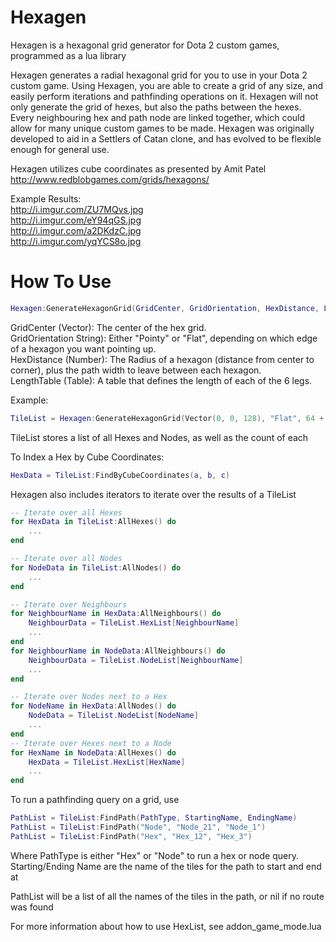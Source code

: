 # Hexagen
Hexagen is a hexagonal grid generator for Dota 2 custom games, programmed as a lua library

Hexagen generates a radial hexagonal grid for you to use in your Dota 2 custom game.
Using Hexagen, you are able to create a grid of any size, and easily perform iterations and pathfinding operations on it.
Hexagen will not only generate the grid of hexes, but also the paths between the hexes.
Every neighbouring hex and path node are linked together, which could allow for many unique custom games to be made. 
Hexagen was originally developed to aid in a Settlers of Catan clone, and has evolved to be flexible enough for general use.

Hexagen utilizes cube coordinates as presented by Amit Patel
http://www.redblobgames.com/grids/hexagons/

Example Results:  
http://i.imgur.com/ZU7MQvs.jpg  
http://i.imgur.com/eY94qGS.jpg  
http://i.imgur.com/a2DKdzC.jpg  
http://i.imgur.com/yqYCS8o.jpg


# How To Use
```lua
Hexagen:GenerateHexagonGrid(GridCenter, GridOrientation, HexDistance, LengthTable)
```
GridCenter (Vector): The center of the hex grid.  
GridOrientation String): Either "Pointy" or "Flat", depending on which edge of a hexagon you want pointing up.  
HexDistance (Number): The Radius of a hexagon (distance from center to corner), plus the path width to leave between each hexagon.  
LengthTable (Table): A table that defines the length of each of the 6 legs.  

Example:  
```lua
TileList = Hexagen:GenerateHexagonGrid(Vector(0, 0, 128), "Flat", 64 + 32, {3, 2, 2, 3, 2, 2}))
```

TileList stores a list of all Hexes and Nodes, as well as the count of each

To Index a Hex by Cube Coordinates:
```lua
HexData = TileList:FindByCubeCoordinates(a, b, c)
```

Hexagen also includes iterators to iterate over the results of a TileList
```lua
-- Iterate over all Hexes
for HexData in TileList:AllHexes() do
	...
end

-- Iterate over all Nodes
for NodeData in TileList:AllNodes() do
	...
end

-- Iterate over Neighbours
for NeighbourName in HexData:AllNeighbours() do
	NeighbourData = TileList.HexList[NeighbourName]
	...
end
for NeighbourName in NodeData:AllNeighbours() do
	NeighbourData = TileList.NodeList[NeighbourName]
	...
end

-- Iterate over Nodes next to a Hex
for NodeName in HexData:AllNodes() do
	NodeData = TileList.NodeList[NodeName]
	...
end
-- Iterate over Hexes next to a Node
for HexName in NodeData:AllHexes() do
	HexData = TileList.HexList[HexName]
	...
end


```

To run a pathfinding query on a grid, use 
```lua
PathList = TileList:FindPath(PathType, StartingName, EndingName)
PathList = TileList:FindPath("Node", "Node_21", "Node_1")
PathList = TileList:FindPath("Hex", "Hex_12", "Hex_3")
```
Where PathType is either "Hex" or "Node" to run a hex or node query. Starting/Ending Name are the name of the tiles for the path to start and end at

PathList will be a list of all the names of the tiles in the path, or nil if no route was found

For more information about how to use HexList, see addon_game_mode.lua
